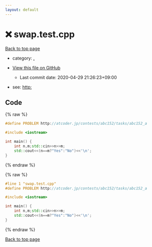 ```yaml
---
layout: default
---
```


<!-- mathjax config similar to math.stackexchange -->
<script type="text/javascript" async
  src="https://cdnjs.cloudflare.com/ajax/libs/mathjax/2.7.5/MathJax.js?config=TeX-MML-AM_CHTML">
</script>
<script type="text/x-mathjax-config">
  MathJax.Hub.Config({
    TeX: { equationNumbers: { autoNumber: "AMS" }},
    tex2jax: {
      inlineMath: [ ['$','$'] ],
      processEscapes: true
    },
    "HTML-CSS": { matchFontHeight: false },
    displayAlign: "left",
    displayIndent: "2em"
  });
</script>

<script type="text/javascript" src="https://cdnjs.cloudflare.com/ajax/libs/jquery/3.4.1/jquery.min.js"></script>
<script src="https://cdn.jsdelivr.net/npm/jquery-balloon-js@1.1.2/jquery.balloon.min.js" integrity="sha256-ZEYs9VrgAeNuPvs15E39OsyOJaIkXEEt10fzxJ20+2I=" crossorigin="anonymous"></script>
<script type="text/javascript" src="../assets/js/copy-button.js"></script>
<link rel="stylesheet" href="../assets/css/copy-button.css" />


# :x: swap.test.cpp

<a href="../index.html">Back to top page</a>

* category: <a href="../index.html#5058f1af8388633f609cadb75a75dc9d">.</a>
* <a href="{{ site.github.repository_url }}/blob/master/swap.test.cpp">View this file on GitHub</a>
    - Last commit date: 2020-04-29 21:26:23+09:00


* see: <a href="http:">http:</a>


## Code

<a id="unbundled"></a>
{% raw %}
```cpp
#define PROBLEM http://atcoder.jp/contests/abc152/tasks/abc152_a

#include <iostream>

int main() {
    int n,m;std::cin>>n>>m;
    std::cout<<(n==m?"Yes":"No")<<'\n';
}

```
{% endraw %}

<a id="bundled"></a>
{% raw %}
```cpp
#line 1 "swap.test.cpp"
#define PROBLEM http://atcoder.jp/contests/abc152/tasks/abc152_a

#include <iostream>

int main() {
    int n,m;std::cin>>n>>m;
    std::cout<<(n==m?"Yes":"No")<<'\n';
}

```
{% endraw %}

<a href="../index.html">Back to top page</a>

